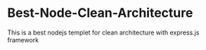 # Best-Node-Clean-Architecture
This is a best nodejs templet for clean architecture with express.js framework
